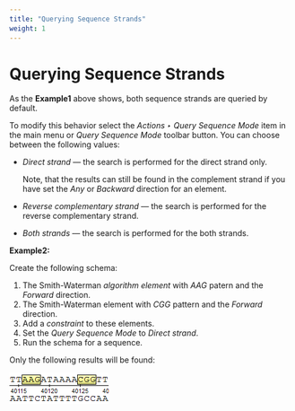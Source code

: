 ```yaml
---
title: "Querying Sequence Strands"
weight: 1
---
```



# Querying Sequence Strands

As the **Example1** above shows, both sequence strands are queried by default.

To modify this behavior select the _Actions ‣ Query Sequence Mode_ item in the main menu or _Query Sequence Mode_ toolbar button. You can choose between the following values:

*   _Direct strand_ — the search is performed for the direct strand only.

    Note, that the results can still be found in the complement strand if you have set the _Any_ or _Backward_ direction for an element.

*   _Reverse complementary strand_ — the search is performed for the reverse complementary strand.

*   _Both strands_ — the search is performed for the both strands.


**Example2:**

Create the following schema:

1.  The Smith-Waterman _algorithm element_ with _AAG_ patern and the _Forward_ direction.
2.  The Smith-Waterman element with _CGG_ pattern and the _Forward_ direction.
3.  Add a _constraint_ to these elements.
4.  Set the _Query Sequence Mode_ to _Direct strand_.
5.  Run the schema for a sequence.

Only the following results will be found:


![](/images/65930651/65930652.png)
